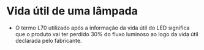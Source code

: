 # Vida útil de uma lâmpada
- O termo L70 utilizado após a informação da vida útil do LED significa que o produto vai ter perdido 30% do fluxo luminoso ao logo da vida útil declarada pelo fabricante.